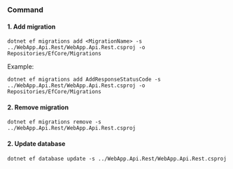 ### Command
#### 1. Add migration
```
dotnet ef migrations add <MigrationName> -s ../WebApp.Api.Rest/WebApp.Api.Rest.csproj -o Repositories/EfCore/Migrations
```
Example:
```
dotnet ef migrations add AddResponseStatusCode -s ../WebApp.Api.Rest/WebApp.Api.Rest.csproj -o Repositories/EfCore/Migrations
```

#### 2. Remove migration
```
dotnet ef migrations remove -s ../WebApp.Api.Rest/WebApp.Api.Rest.csproj
```

#### 2. Update database
```
dotnet ef database update -s ../WebApp.Api.Rest/WebApp.Api.Rest.csproj
```